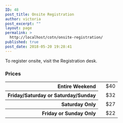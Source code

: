 ```yaml
---
ID: 48
post_title: Onsite Registration
author: victoria
post_excerpt: ""
layout: page
permalink: >
  http://localhost/cotn/onsite-registration/
published: true
post_date: 2018-05-20 19:28:41
---
```

To register onsite, visit the Registration desk.
<h3>Prices</h3>
<table>
<tbody>
<tr>
<th class="subheading" scope="row" align="right">Entire Weekend</th>
<td></td>
<td>$40</td>
</tr>
<tr>
<th class="subheading" scope="row" align="right">Friday/Saturday or Saturday/Sunday</th>
<td></td>
<td>$32</td>
</tr>
<tr>
<th class="subheading" scope="row" align="right">Saturday Only</th>
<td></td>
<td>$27</td>
</tr>
<tr>
<th class="subheading" scope="row" align="right">Friday or Sunday Only</th>
<td></td>
<td>$22</td>
</tr>
</tbody>
</table>